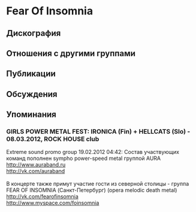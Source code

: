 # Fear Of Insomnia



## Дискография


## Отношения с другими группами


## Публикации


## Обсуждения


## Упоминания

### GIRLS POWER METAL FEST: IRONICA (Fin) + HELLCATS (Slo) - 08.03.2012, ROCK HOUSE club

Extreme sound promo group 19.02.2012 04:42:
Состав участвующих команд пополнен sympho power-speed metal группой AURA<BR><A HREF="http://www.auraband.ru" TARGET="_blank">http://www.auraband.ru</A><BR><A HREF="http://vk.com/auraband" TARGET="_blank">http://vk.com/auraband</A><BR><BR>В концерте также примут участие гости из северной столицы - группа FEAR OF INSOMNIA (Санкт-Петербург) (opera melodic death metal)<BR><A HREF="http://vk.com/fearofinsomnia" TARGET="_blank">http://vk.com/fearofinsomnia</A><BR><A HREF="http://www.myspace.com/foinsomnia" TARGET="_blank">http://www.myspace.com/foinsomnia</A>


